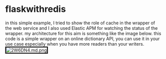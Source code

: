 # flaskwithredis
in this simple example, I tried to show the role of cache in the wrapper of the web service and I also used Elastic APM  for watching the status of the wrapper.
my architecture for this aim is something like the image below.
this code is a simple wrapper on an online dictionary API, you can use it in your use case especially when you have more readers than your writers.
<br>
<img src="https://img.techpowerup.org/201004/screenshot468.png" alt="2W6DN4.md.png" border="3">
